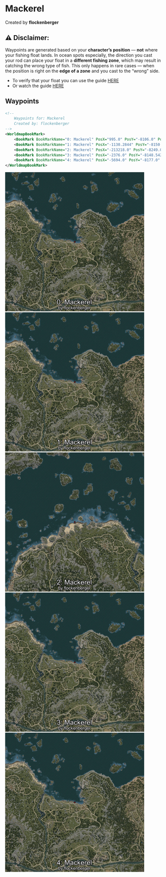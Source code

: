 # Mackerel
Created by **flockenberger**

## ⚠️ Disclaimer:
Waypoints are generated based on your __**character’s position**__ — __not__ where your fishing float lands.
In ocean spots especially, the direction you cast your rod can place your float in a **different fishing zone**, which may result in catching the wrong type of fish.
This only happens in rare cases — when the position is right on the **edge of a zone** and you cast to the “wrong” side.

- To verify that your float you can use the guide [HERE](https://flockenberger.github.io/bdo-fish-position/)
- Or watch the guide [HERE](https://youtu.be/t-VXcRoNojk)

## Waypoints
```xml
<!--
    Waypoints for: Mackerel
    Created by: flockenberger
-->
<WorldmapBookMark>
    <BookMark BookMarkName="0: Mackerel" PosX="995.0" PosY="-8106.0" PosZ="87109.0" />
    <BookMark BookMarkName="1: Mackerel" PosX="-1130.2844" PosY="-8150.905" PosZ="87436.24" />
    <BookMark BookMarkName="2: Mackerel" PosX="-213218.0" PosY="-8249.0" PosZ="175228.0" />
    <BookMark BookMarkName="3: Mackerel" PosX="-2376.0" PosY="-8148.542" PosZ="87788.99" />
    <BookMark BookMarkName="4: Mackerel" PosX="-5694.0" PosY="-8177.0" PosZ="88359.0" />
</WorldmapBookMark>
```

<img src="./Mackerel_0_Preview.webp" width="450"/> <img src="./Mackerel_1_Preview.webp" width="450"/> <img src="./Mackerel_2_Preview.webp" width="450"/> <img src="./Mackerel_3_Preview.webp" width="450"/> <img src="./Mackerel_4_Preview.webp" width="450"/> 